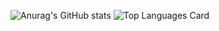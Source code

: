 ![Anurag's GitHub stats](https://github-readme-stats.vercel.app/api?username=slablove&theme=buefy&show_icons=true)
![Top Languages Card](https://github-readme-stats.vercel.app/api/top-langs/?username=slablove)
